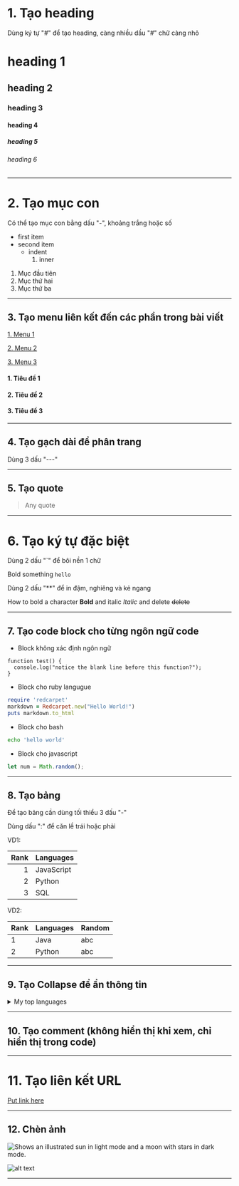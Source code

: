 # 1. Tạo heading

Dùng ký tự "#" để tạo heading, càng nhiều dầu "#" chữ càng nhỏ

# heading 1
## heading 2
### heading 3
#### heading 4
##### heading 5
###### heading 6

---

# 2. Tạo mục con

Có thể tạo mục con bằng dấu "-", khoảng trắng hoặc số

- first item
- second item
  - indent
     1. inner
   
1. Mục đầu tiên
2. Mục thứ hai
3. Mục thứ ba

---

## 3. Tạo menu liên kết đến các phần trong bài viết

[1. Menu 1](#custom_name_1)

[2. Menu 2](#custom_name_2)

[3. Menu 3](#custom_name_3)


#### <a name="custom_name_1"></a> 1. Tiêu đề 1
#### <a name="custom_name_2"></a> 2. Tiêu đề 2
#### <a name="custom_name_3"></a> 3. Tiêu đề 3

---

## 4. Tạo gạch dài để phân trang

Dùng 3 dấu "---"

---

## 5. Tạo quote

> Any quote

---

# 6. Tạo ký tự đặc biệt

Dùng 2 dấu "`" để bôi nền 1 chữ

Bold something `hello`

Dùng 2 dấu "**" để in đậm, nghiêng và kẻ ngang

How to bold a character **Bold** and italic *Italic* and delete ~~delete~~

---

## 7. Tạo code block cho từng ngôn ngữ code

- Block không xác định ngôn ngữ
```
function test() {
  console.log("notice the blank line before this function?");
}
```

- Block cho ruby langugue
  
```ruby
require 'redcarpet'
markdown = Redcarpet.new("Hello World!")
puts markdown.to_html
```

- Block cho bash
```bash
echo 'hello world'
```

- Block cho javascript

```javascript
let num = Math.random();
```
---

## 8. Tạo bảng
Để tạo bảng cần dùng tối thiểu 3 dấu "-"

Dùng dấu ":" để căn lề trái hoặc phải

VD1:

| Rank | Languages |
|-----:|-----------|
|     1| JavaScript|
|     2| Python    |
|     3| SQL       |

VD2:

| Rank | Languages | Random |
| --- | --- | --- |
| 1 | Java | abc |
| 2 | Python | abc |

---

## 9. Tạo Collapse để ẩn thông tin

<details>
<summary>My top languages</summary>

| Rank | Languages |
|-----:|-----------|
|     1| JavaScript|
|     2| Python    |
|     3| SQL       |

</details>

---

## 10. Tạo comment (không hiển thị khi xem, chỉ hiển thị trong code)

<!-- TO DO: add more details about me later -->

---

# 11. Tạo liên kết URL
        
[Put link here](https://google.com)

---

## 12. Chèn ảnh
<picture>
  <source media="(prefers-color-scheme: dark)" srcset="https://user-images.githubusercontent.com/25423296/163456776-7f95b81a-f1ed-45f7-b7ab-8fa810d529fa.png">
  <source media="(prefers-color-scheme: light)" srcset="https://user-images.githubusercontent.com/25423296/163456779-a8556205-d0a5-45e2-ac17-42d089e3c3f8.png">
  <img alt="Shows an illustrated sun in light mode and a moon with stars in dark mode." src="https://user-images.githubusercontent.com/25423296/163456779-a8556205-d0a5-45e2-ac17-42d089e3c3f8.png">
</picture>

![alt text](http://picsum.photos/200/200)

---
